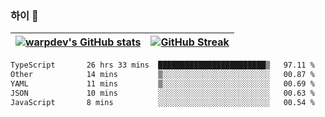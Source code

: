 
### 하이 👋
[![warpdev's GitHub stats](https://github-readme-stats.vercel.app/api?username=warpdev&show_icons=true&theme=vue-dark)](#) |[![GitHub Streak](https://github-readme-streak-stats.herokuapp.com/?user=warpdev&theme=dark)](#)
--- | --- |
<!--START_SECTION:waka-->

```txt
TypeScript       26 hrs 33 mins  ████████████████████████▒   97.11 %
Other            14 mins         ▒░░░░░░░░░░░░░░░░░░░░░░░░   00.87 %
YAML             11 mins         ▒░░░░░░░░░░░░░░░░░░░░░░░░   00.69 %
JSON             10 mins         ░░░░░░░░░░░░░░░░░░░░░░░░░   00.63 %
JavaScript       8 mins          ░░░░░░░░░░░░░░░░░░░░░░░░░   00.54 %
```

<!--END_SECTION:waka-->

<!--
**warpdev/warpdev** is a ✨ _special_ ✨ repository because its `README.md` (this file) appears on your GitHub profile.

Here are some ideas to get you started:

- 🔭 I’m currently working on ...
- 🌱 I’m currently learning ...
- 👯 I’m looking to collaborate on ...
- 🤔 I’m looking for help with ...
- 💬 Ask me about ...
- 📫 How to reach me: ...
- 😄 Pronouns: ...
- ⚡ Fun fact: ...
-->
